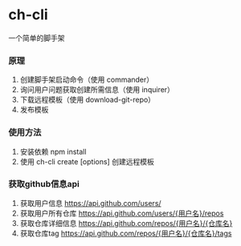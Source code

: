# ch-cli
一个简单的脚手架

### 原理
1. 创建脚手架启动命令（使用 commander）
2. 询问用户问题获取创建所需信息（使用 inquirer）
3. 下载远程模板（使用 download-git-repo）
4. 发布模板

### 使用方法
1. 安装依赖
npm install
2. 使用 
ch-cli create [options] <app-name> 创建远程模板

### 获取github信息api
1. 获取用户信息        https://api.github.com/users/
1. 获取用户所有仓库    https://api.github.com/users/{用户名}/repos
2. 获取仓库详细信息    https://api.github.com/repos/{用户名}/{仓库名}
2. 获取仓库tag        https://api.github.com/repos/{用户名}/{仓库名}/tags
